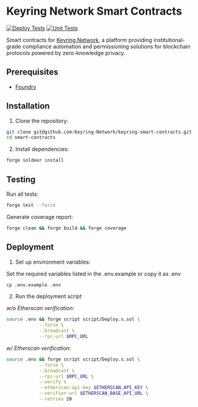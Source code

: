 # Keyring Network Smart Contracts

[![Deploy Tests](https://github.com/keyring-network/smart-contracts/actions/workflows/docker.yml/badge.svg)](https://github.com/keyring-network/smart-contracts/actions/workflows/docker.yml)
[![Unit Tests](https://github.com/keyring-network/smart-contracts/actions/workflows/forge.yml/badge.svg)](https://github.com/keyring-network/smart-contracts/actions/workflows/forge.yml)

Smart contracts for [Keyring Network](https://www.keyring.network/), a platform providing institutional-grade compliance automation and permissioning solutions for blockchain protocols powered by zero-knowledge privacy.

## Prerequisites

- [Foundry](https://book.getfoundry.sh/getting-started/installation)

## Installation

1. Clone the repository:

```bash
git clone git@github.com:Keyring-Network/keyring-smart-contracts.git
cd smart-contracts
```

2. Install dependencies:

```bash
forge soldeer install
```

## Testing

Run all tests:

```bash
forge test --force
```

Generate coverage report:

```bash
forge clean && forge build && forge coverage
```

## Deployment

1. Set up environment variables:

Set the required variables listed in the .env.example or copy it as .env

```bash
cp .env.example .env
```

2. Run the deployment script

_w/o Etherscan verification:_

```bash
source .env && forge script script/Deploy.s.sol \
            --force \
            --broadcast \
            --rpc-url $RPC_URL
```

_w/ Etherscan verification:_

```bash
source .env && forge script script/Deploy.s.sol \
            --force \
            --broadcast \
            --rpc-url $RPC_URL \
            --verify \
            --etherscan-api-key $ETHERSCAN_API_KEY \
            --verifier-url $ETHERSCAN_BASE_API_URL \
            --retries 20
```
